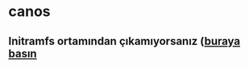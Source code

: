 # canos

## Initramfs ortamından çıkamıyorsanız ([buraya basın](https://github.com/d4s1337/canos/blob/repo.daskolik.git/initramfs.md)
